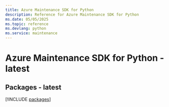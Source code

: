 ```yaml
---
title: Azure Maintenance SDK for Python
description: Reference for Azure Maintenance SDK for Python
ms.date: 05/05/2025
ms.topic: reference
ms.devlang: python
ms.service: maintenance
---
```

# Azure Maintenance SDK for Python - latest
## Packages - latest
[!INCLUDE [packages](maintenance-index.md)]